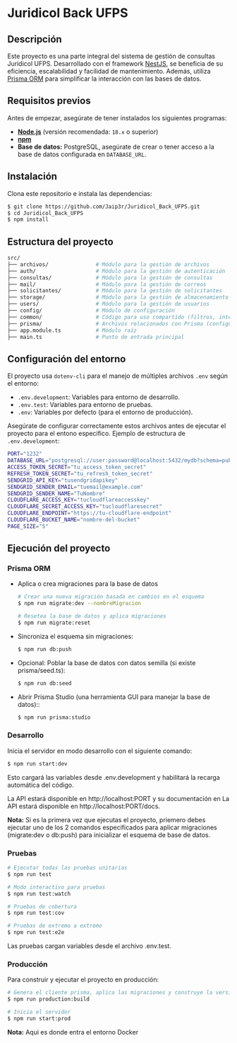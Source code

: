 
# Juridicol Back UFPS

## Descripción

Este proyecto es una parte integral del sistema de gestión de consultas Juridicol UFPS. Desarrollado con el framework [NestJS](https://nestjs.com), se beneficia de su eficiencia, escalabilidad y facilidad de mantenimiento. Además, utiliza [Prisma ORM](https://www.prisma.io) para simplificar la interacción con las bases de datos.

## Requisitos previos

Antes de empezar, asegúrate de tener instalados los siguientes programas:

- **[Node.js](https://nodejs.org)** (versión recomendada: `18.x` o superior)
- **[npm](https://www.npmjs.com/)**
- **Base de datos:** PostgreSQL, asegúrate de crear o tener acceso a la base de datos configurada en `DATABASE_URL`.

## Instalación

Clona este repositorio e instala las dependencias:

```bash
$ git clone https://github.com/Jaip3r/Juridicol_Back_UFPS.git
$ cd Juridicol_Back_UFPS
$ npm install
```

## Estructura del proyecto

```bash
src/
├── archivos/               # Módulo para la gestión de archivos
├── auth/                   # Módulo para la gestión de autenticación
├── consultas/              # Módulo para la gestión de consultas
├── mail/                   # Módulo para la gestión de correos
├── solicitantes/           # Módulo para la gestión de solicitantes
├── storage/                # Módulo para la gestión de almacenamiento
├── users/                  # Módulo para la gestión de usuarios
├── config/                 # Módulo de configuración
├── common/                 # Código para uso compartido (filtros, interceptores, etc.)
├── prisma/                 # Archivos relacionados con Prisma (configuración del cliente, extensiones, etc.)
├── app.module.ts           # Módulo raíz
├── main.ts                 # Punto de entrada principal
```

## Configuración del entorno

El proyecto usa `dotenv-cli` para el manejo de múltiples archivos `.env` según el entorno:

- `.env.development`: Variables para entorno de desarrollo.
- `.env.test`: Variables para entorno de pruebas.
- `.env`: Variables por defecto (para el entorno de producción).

Asegúrate de configurar correctamente estos archivos antes de ejecutar el proyecto para el entono especifico. Ejemplo de estructura de `.env.development`:

```bash
PORT="1232"
DATABASE_URL="postgresql://user:password@localhost:5432/mydb?schema=public"
ACCESS_TOKEN_SECRET="tu_access_token_secret"
REFRESH_TOKEN_SECRET="tu_refresh_token_secret"
SENDGRID_API_KEY="tusendgridapikey"
SENDGRID_SENDER_EMAIL="tuemail@example.com"
SENDGRID_SENDER_NAME="TuNombre"
CLOUDFLARE_ACCESS_KEY="tucloudflareaccesskey"
CLOUDFLARE_SECRET_ACCESS_KEY="tucloudflaresecret"
CLOUDFLARE_ENDPOINT="https://tu-cloudflare-endpoint"
CLOUDFLARE_BUCKET_NAME="nombre-del-bucket"
PAGE_SIZE="5"
``` 

## Ejecución del proyecto

### Prisma ORM

* Aplica o crea migraciones para la base de datos

    ```bash
    # Crear una nueva migración basada en cambios en el esquema
    $ npm run migrate:dev --nombreMigracion

    # Resetea la base de datos y aplica migraciones
    $ npm run migrate:reset
    ``` 

* Sincroniza el esquema sin migraciones:

    ```bash
    $ npm run db:push
    ``` 

* Opcional: Poblar la base de datos con datos semilla (si existe prisma/seed.ts):

    ```bash
    $ npm run db:seed
    ``` 

* Abrir Prisma Studio (una herramienta GUI para manejar la base de datos)::

    ```bash
    $ npm run prisma:studio
    ``` 

### Desarrollo

Inicia el servidor en modo desarrollo con el siguiente comando:

```bash
$ npm run start:dev
``` 
Esto cargará las variables desde .env.development y habilitará la recarga automática del código.

La API estará disponible en http://localhost:PORT y su documentación en La API estará disponible en http://localhost:PORT/docs.

**Nota:** Si es la primera vez que ejecutas el proyecto, priemero debes ejecutar uno de los 2 comandos especificados para aplicar migraciones (migrate:dev o db:push) para inicializar el esquema de base de datos.

### Pruebas

```bash
# Ejecutar todas las pruebas unitarias
$ npm run test

# Modo interactivo para pruebas
$ npm run test:watch

# Pruebas de cobertura
$ npm run test:cov

# Pruebas de extremo a extremo
$ npm run test:e2e
``` 

Las pruebas cargan variables desde el archivo .env.test.

### Producción

Para construir y ejecutar el proyecto en producción:

```bash
# Genera el cliente prisma, aplica las migraciones y construye la versión final del aplicativo
$ npm run production:build

# Inicia el servidor
$ npm run start:prod
``` 

**Nota:** Aqui es donde entra el entorno Docker
